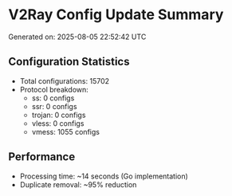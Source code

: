 # V2Ray Config Update Summary
Generated on: 2025-08-05 22:52:42 UTC

## Configuration Statistics
- Total configurations: 15702
- Protocol breakdown:
  - ss: 0 configs
  - ssr: 0 configs
  - trojan: 0 configs
  - vless: 0 configs
  - vmess: 1055 configs

## Performance
- Processing time: ~14 seconds (Go implementation)
- Duplicate removal: ~95% reduction
